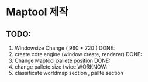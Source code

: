 # Maptool 제작

## TODO:
01. Windowsize Change ( 960 * 720 ) DONE:
02. create core engine (window create, renderer) DONE:
03. Change Maptool pallete position DONE:
04. change pallete size twice WORKNOW:
04. classificate worldmap section , pallte section